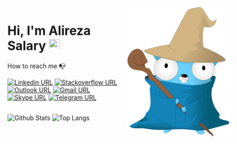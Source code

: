 <img align="right" width="235" src="https://github.com/arsmn/arsmn/blob/main/magician_gopher.png">

# Hi, I'm Alireza Salary <img src="https://media.giphy.com/media/hvRJCLFzcasrR4ia7z/giphy.gif" width="25px" height="25px">

How to reach me :mailbox_with_no_mail:

[![Linkedin URL](https://img.shields.io/badge/LinkedIn-0077B5?style=for-the-badge&logo=linkedin&logoColor=white)](https://www.linkedin.com/in/arsmn/)
[![Stackoverflow URL](https://img.shields.io/badge/Stackoverflow-ef8236?style=for-the-badge&logo=stackoverflow&logoColor=white)](https://stackoverflow.com/users/6775534/arsmn)
[![Outlook URL](https://img.shields.io/badge/Outlook-0078D4?style=for-the-badge&logo=microsoft-outlook&logoColor=white)](mailto:alireza.salary@outlook.com)
[![Gmail URL](https://img.shields.io/badge/Gmail-D14836?style=for-the-badge&logo=gmail&logoColor=white)](mailto:arsmn1996@gmail.com)
[![Skype URL](https://img.shields.io/badge/Skype-00AFF0?style=for-the-badge&logo=skype&logoColor=white)](https://join.skype.com/invite/cnPrQHsw3q2t)
[![Telegram URL](https://img.shields.io/badge/Telegram-2CA5E0?style=for-the-badge&logo=telegram&logoColor=white)](https://t.me/ar_s_mn/)

##

![Github Stats](https://github-readme-stats.vercel.app/api?username=arsmn&show_icons=true&theme=github_dark&include_all_commits=true&custom_title=GitHub%20Stats)
![Top Langs](https://github-readme-stats.vercel.app/api/top-langs/?username=arsmn&hide=css,html&theme=github_dark&layout=compact)
